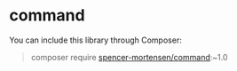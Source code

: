 # command

You can include this library through Composer:
> composer require [spencer-mortensen/command](https://packagist.org/packages/spencer-mortensen/command):~1.0